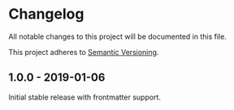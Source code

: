 # Changelog
All notable changes to this project will be documented in this file.

This project adheres to [Semantic Versioning](https://semver.org/spec/v2.0.0.html).

## 1.0.0 - 2019-01-06

Initial stable release with frontmatter support.

